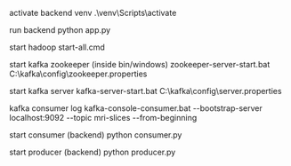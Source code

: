 activate backend venv 
    .\\venv\Scripts\activate

run backend
    python app.py

start hadoop 
    start-all.cmd

start kafka zookeeper (inside bin/windows)
    zookeeper-server-start.bat C:\kafka\config\zookeeper.properties

start kafka server
    kafka-server-start.bat C:\kafka\config\server.properties

kafka consumer log
    kafka-console-consumer.bat --bootstrap-server localhost:9092 --topic mri-slices --from-beginning

start consumer (backend)
    python consumer.py

start producer (backend)
    python producer.py


